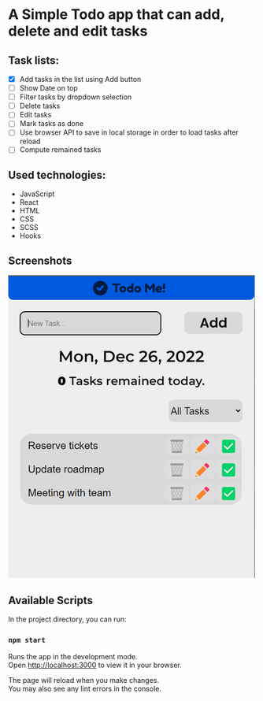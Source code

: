 # A Simple Todo app that can add, delete and edit tasks

## Task lists:

- [x] Add tasks in the list using Add button
- [ ] Show Date on top
- [ ] Filter tasks by dropdown selection
- [ ] Delete tasks
- [ ] Edit tasks
- [ ] Mark tasks as done
- [ ] Use browser API to save in local storage in order to load tasks after reload
- [ ] Compute remained tasks

## Used technologies:

- JavaScript
- React
- HTML
- CSS
- SCSS
- Hooks

## Screenshots

![Screenshot](/src/assets/Screenshot-1.png)

## Available Scripts

In the project directory, you can run:

### `npm start`

Runs the app in the development mode.\
Open [http://localhost:3000](http://localhost:3000) to view it in your browser.

The page will reload when you make changes.\
You may also see any lint errors in the console.
